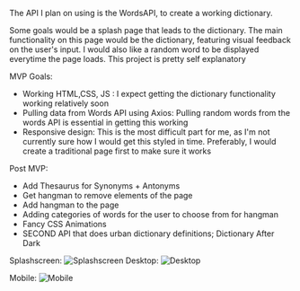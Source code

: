 The API I plan on using is the WordsAPI, to create a working dictionary.

Some goals would be a splash page that leads to the dictionary.
The main functionality on this page would be the dictionary, featuring visual feedback on the user's input. I would also like a random word to be displayed everytime the page loads. This project is pretty self explanatory

MVP Goals:

- Working HTML,CSS, JS : I expect getting the dictionary functionality working relatively soon
- Pulling data from Words API using Axios: Pulling random words from the words API is essential in getting this working
- Responsive design: This is the most difficult part for me, as I'm not currently sure how I would get this styled in time. Preferably, I would create a traditional page first to make sure it works

Post MVP:
- Add Thesaurus for Synonyms + Antonyms
- Get hangman to remove elements of the page
- Add hangman to the page
- Adding categories of words for the user to choose from for hangman
- Fancy CSS Animations
- SECOND API that does urban dictionary definitions; Dictionary After Dark

Splashscreen:
![Splashscreen](https://i.imgur.com/u8uQcrk.jpg)
Desktop:
![Desktop](https://i.imgur.com/YV1jYSc.jpg)



Mobile:
![Mobile](https://imgur.com/Vd54Jdv.jpg)
